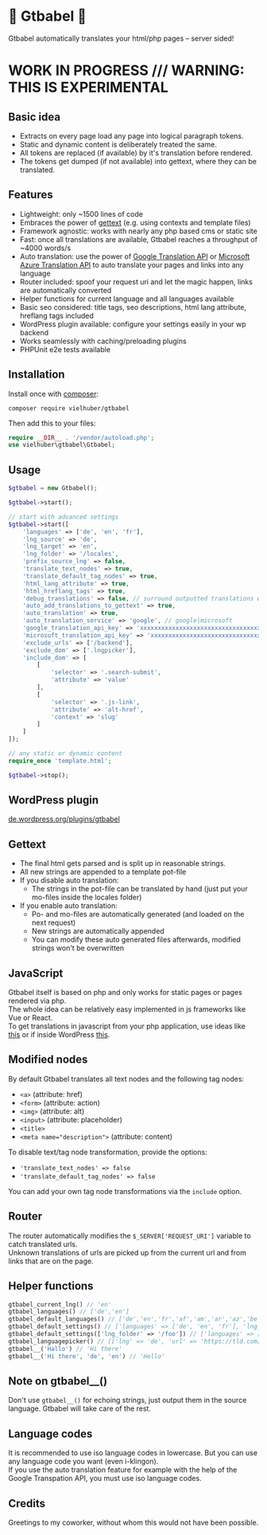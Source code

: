 # 🦜 Gtbabel 🦜

Gtbabel automatically translates your html/php pages – server sided!

# WORK IN PROGRESS /// WARNING: THIS IS EXPERIMENTAL

## Basic idea

-   Extracts on every page load any page into logical paragraph tokens.
-   Static and dynamic content is deliberately treated the same.
-   All tokens are replaced (if available) by it's translation before rendered.
-   The tokens get dumped (if not available) into gettext, where they can be translated.

## Features

-   Lightweight: only ~1500 lines of code
-   Embraces the power of [gettext](https://www.gnu.org/software/gettext/) (e.g. using contexts and template files)
-   Framework agnostic: works with nearly any php based cms or static site
-   Fast: once all translations are available, Gtbabel reaches a throughput of ~4000 words/s
-   Auto translation: use the power of [Google Translation API](https://cloud.google.com/translate/docs) or [Microsoft Azure Translation API](https://azure.microsoft.com/de-de/services/cognitive-services/translator-text-api/) to auto translate your pages and links into any language
-   Router included: spoof your request uri and let the magic happen, links are automatically converted
-   Helper functions for current language and all languages available
-   Basic seo considered: title tags, seo descriptions, html lang attribute, hreflang tags included
-   WordPress plugin available: configure your settings easily in your wp backend
-   Works seamlessly with caching/preloading plugins
-   PHPUnit e2e tests available

## Installation

Install once with [composer](https://getcomposer.org/):

```
composer require vielhuber/gtbabel
```

Then add this to your files:

```php
require __DIR__ . '/vendor/autoload.php';
use vielhuber\gtbabel\Gtbabel;
```

## Usage

```php
$gtbabel = new Gtbabel();

$gtbabel->start();

// start with advanced settings
$gtbabel->start([
    'languages' => ['de', 'en', 'fr'],
    'lng_source' => 'de',
    'lng_target' => 'en',
    'lng_folder' => '/locales',
    'prefix_source_lng' => false,
    'translate_text_nodes' => true,
    'translate_default_tag_nodes' => true,
    'html_lang_attribute' => true,
    'html_hreflang_tags' => true,
    'debug_translations' => false, // surround outputted translations with "%|%" to see borders
    'auto_add_translations_to_gettext' => true,
    'auto_translation' => true,
    'auto_translation_service' => 'google', // google|microsoft
    'google_translation_api_key' => 'xxxxxxxxxxxxxxxxxxxxxxxxxxxxxxxxxxxxxxx',
    'microsoft_translation_api_key' => 'xxxxxxxxxxxxxxxxxxxxxxxxxxxxxxxx',
    'exclude_urls' => ['/backend'],
    'exclude_dom' => ['.lngpicker'],
    'include_dom' => [
        [
            'selector' => '.search-submit',
            'attribute' => 'value'
        ],
        [
            'selector' => '.js-link',
            'attribute' => 'alt-href',
            'context' => 'slug'
        ]
    ]
]);

// any static or dynamic content
require_once 'template.html';

$gtbabel->stop();
```

## WordPress plugin

[de.wordpress.org/plugins/gtbabel](https://de.wordpress.org/plugins/gtbabel/)

## Gettext

-   The final html gets parsed and is split up in reasonable strings.
-   All new strings are appended to a template pot-file
-   If you disable auto translation:
    -   The strings in the pot-file can be translated by hand (just put your mo-files inside the locales folder)
-   If you enable auto translation:
    -   Po- and mo-files are automatically generated (and loaded on the next request)
    -   New strings are automatically appended
    -   You can modify these auto generated files afterwards, modified strings won't be overwritten

## JavaScript

Gtbabel itself is based on php and only works for static pages or pages rendered via php.\
The whole idea can be relatively easy implemented in js frameworks like Vue or React.\
To get translations in javascript from your php application, use ideas like [this](https://gist.github.com/vielhuber/f6294c31c3259fe2572dc557f584704f) or if inside WordPress [this](https://codex.wordpress.org/Function_Reference/wp_localize_script).

## Modified nodes

By default Gtbabel translates all text nodes and the following tag nodes:

-   `<a>` (attribute: href)
-   `<form>` (attribute: action)
-   `<img>` (attribute: alt)
-   `<input>` (attribute: placeholder)
-   `<title>`
-   `<meta name="description">` (attribute: content)

To disable text/tag node transformation, provide the options:

-   `'translate_text_nodes' => false`
-   `'translate_default_tag_nodes' => false`

You can add your own tag node transformations via the `include` option.

## Router

The router automatically modifies the `$_SERVER['REQUEST_URI']` variable to catch translated urls.\
Unknown translations of urls are picked up from the current url and from links that are on the page.

## Helper functions

```php
gtbabel_current_lng() // 'en'
gtbabel_languages() // ['de','en']
gtbabel_default_languages() // ['de','en','fr','af','am','ar','az','be','bg','bn','bs','ca','ceb','co','cs','cy','da','el','eo','es','et','eu','fa','fi','fy','ga','gd','gl','gu','ha','haw','he','hi','hmn','hr','ht','hu','hy','id','ig','is','it','ja','jw','ka','kk','km','kn','ko','ku','ky','la','lb','lo','lt','lv','mg','mi','mk','ml','mn','mr','ms','mt','my','ne','nl','no','ny','pa','pl','ps','pt','ro','ru','sd','si','sk','sl','sm','sn','so','sq','sr','st','su','sv','sw','ta','te','tg','th','tl','tr','uk','ur','uz','vi','xh','yi','yo','zh-cn','zh-tw','zu']
gtbabel_default_settings() // ['languages' => ['de', 'en', 'fr'], 'lng_folder' => '/locales', ...]
gtbabel_default_settings(['lng_folder' => '/foo']) // ['languages' => ['de', 'en', 'fr'], 'lng_folder' => '/foo', ...]
gtbabel_languagepicker() // [['lng' => 'de', 'url' => 'https://tld.com/de/nudel', 'active' => true], ['lng' => 'en', 'url' => 'https://tld.com/en/noodle', 'active' => false], ...]
gtbabel__('Hallo') // 'Hi there'
gtbabel__('Hi there', 'de', 'en') // 'Hello'
```

## Note on gtbabel\_\_()

Don't use `gtbabel__()` for echoing strings, just output them in the source language. Gtbabel will take care of the rest.

## Language codes

It is recommended to use iso language codes in lowercase. But you can use any language code you want (even i-klingon).\
If you use the auto translation feature for example with the help of the Google Transpation API, you must use iso language codes.

## Credits

Greetings to my coworker, without whom this would not have been possible.
